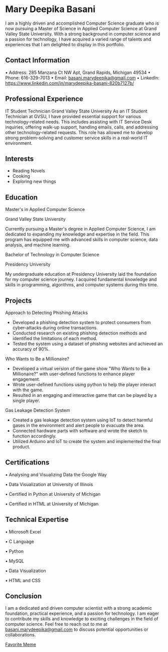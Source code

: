 # Mary Deepika Basani
I am a highly driven and accomplished Computer Science graduate who is now pursuing a Master of Science in Applied Computer Science at Grand Valley State University. With a strong background in computer science and a passion for technology, I have acquired a varied range of talents and experiences that I am delighted to display in this portfolio.
## Contact Information
•	Address: 285 Manzana Ct NW Apt, Grand Rapids, Michigan 49534
•	Phone: 616-329-7013
•	Email: basani.marydeepika@gmail.com
•	LinkedIn: https://www.linkedin.com/in/marydeepika-basani-820b7127b/
## Professional Experience
IT Student Technician
Grand Valley State University
As an IT Student Technician at GVSU, I have provided essential support for various technology-related needs. This includes assisting with IT Service Desk inquiries, offering walk-up support, handling emails, calls, and addressing other technology-related requests. This role has allowed me to develop strong problem-solving and customer service skills in a real-world IT environment.


## Interests

- Reading Novels 
- Cooking
- Exploring new things

## Education

Master's in Applied Computer Science

Grand Valley State University

Currently pursuing a Master's degree in Applied Computer Science, I am dedicated to expanding my knowledge and expertise in the field. This program has equipped me with advanced skills in computer science, data analysis, and machine learning.


Bachelor of Technology in Computer Science

Presidency University

My undergraduate education at Presidency University laid the foundation for my computer science journey. I acquired fundamental knowledge and skills in programming, algorithms, and computer systems during this time.


## Projects

Approach to Detecting Phishing Attacks

- Developed a phishing detection system to protect consumers from cyber-attacks during online transactions.
- Conducted research on existing phishing detection methods and identified the limitations of each method.
- Tested the system using a dataset of phishing websites and achieved an accuracy of 90%.

Who Wants to Be a Millionaire?

- Developed a virtual version of the game show "Who Wants to Be a Millionaire?" with user-defined functions to enhance
player engagement.
- Wrote user-defined functions using python to help the player interact with the game.
- Resulted in an engaging and interactive game that can be played by a single player.

Gas Leakage Detection System

- Created a gas leakage detection system using IoT to detect harmful gases in the environment and alert people to evacuate
the area.
- Connected hardware parts with software and wrote the sketch to function accordingly.
- Utilized Arduino and IoT to create the system and implemented the final product.

## Certifications

•	Analysing and Visualizing Data the Google Way

•	Data Visualization at University of Illinois

•	Certified in Python at University of Michigan

•	Certified in HTML at University of Michigan

## Technical Expertise

•	Microsoft Excel

•	C Language

•	Python

•	MySQL

•	Data Visualization

•	HTML and CSS
## Conclusion
I am a dedicated and driven computer scientist with a strong academic foundation, practical experience, and a passion for technology. I am eager to contribute my skills and knowledge to exciting challenges in the field of computer science. Feel free to reach out to me at basani.marydeepika@gmail.com to discuss potential opportunities or collaborations.


[Favorite Meme](https://i.kym-cdn.com/entries/icons/facebook/000/045/269/ebdn.jpg)